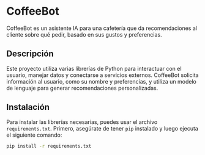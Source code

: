 # CoffeeBot

CoffeeBot es un asistente IA para una cafetería que da recomendaciones al cliente sobre qué pedir, basado en sus gustos y preferencias.

## Descripción

Este proyecto utiliza varias librerías de Python para interactuar con el usuario, manejar datos y conectarse a servicios externos. CoffeeBot solicita información al usuario, como su nombre y preferencias, y utiliza un modelo de lenguaje para generar recomendaciones personalizadas.

## Instalación

Para instalar las librerías necesarias, puedes usar el archivo `requirements.txt`. Primero, asegúrate de tener `pip` instalado y luego ejecuta el siguiente comando:

```sh
pip install -r requirements.txt